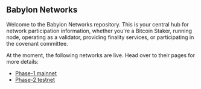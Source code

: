 ## Babylon Networks

Welcome to the Babylon Networks repository. This is your central hub
for network participation information, whether you're
a Bitcoin Staker,
running node,
operating as a validator,
providing finality services, or
participating in the covenant committee.

At the moment, the following networks are live.
Head over to their pages for more details:
* [Phase-1 mainnet](./bbn-1)
* [Phase-2 testnet](./bbn-test-5)
